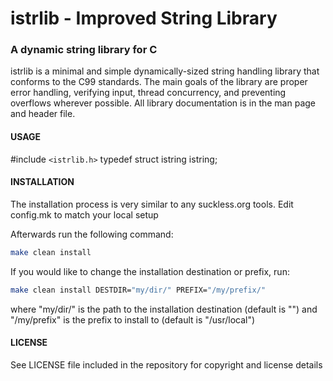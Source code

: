 istrlib - Improved String Library
========

### A dynamic string library for C

istrlib is a minimal and simple dynamically-sized string handling library that
conforms to the C99 standards. The main goals of the library are proper error
handling, verifying input, thread concurrency, and preventing overflows
wherever possible. All library documentation is in the man page and header
file.

#### USAGE

\#include `<istrlib.h>`
typedef struct istring istring;

#### INSTALLATION

The installation process is very similar to any suckless.org tools. 
Edit config.mk to match your local setup

Afterwards run the following command:
```bash
make clean install
```

If you would like to change the installation destination or prefix, run:
```bash
make clean install DESTDIR="my/dir/" PREFIX="/my/prefix/"
```
where "my/dir/" is the path to the installation destination (default is "")
and "/my/prefix" is the prefix to install to (default is "/usr/local")

#### LICENSE

See LICENSE file included in the repository for copyright and license details
